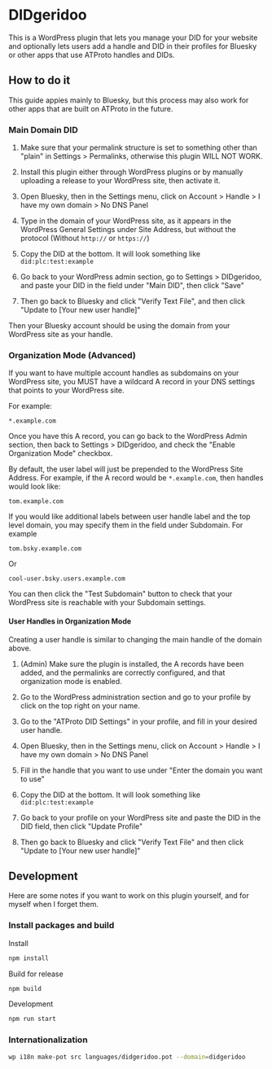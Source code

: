 # DIDgeridoo

This is a WordPress plugin that lets you manage your DID for your website and optionally lets users add a handle and DID in their profiles for Bluesky or other apps that use ATProto handles and DIDs.

## How to do it

This guide appies mainly to Bluesky, but this process may also work for other apps that are built on ATProto in the future.

### Main Domain DID

1. Make sure that your permalink structure is set to something other than "plain" in Settings > Permalinks, otherwise this plugin WILL NOT WORK.

2. Install this plugin either through WordPress plugins or by manually uploading a release to your WordPress site, then activate it.

3. Open Bluesky, then in the Settings menu, click on Account > Handle > I have my own domain > No DNS Panel

4. Type in the domain of your WordPress site, as it appears in the WordPress General Settings under Site Address, but without the protocol (Without `http://` or `https://`)

5. Copy the DID at the bottom. It will look something like `did:plc:test:example`

6. Go back to your WordPress admin section, go to Settings > DIDgeridoo, and paste your DID in the field under "Main DID", then click "Save"

7. Then go back to Bluesky and click "Verify Text File", and then click "Update to [Your new user handle]"

Then your Bluesky account should be using the domain from your WordPress site as your handle.

### Organization Mode (Advanced)

If you want to have multiple account handles as subdomains on your WordPress site, you MUST have a wildcard A record in your DNS settings that points to your WordPress site.

For example:
```
*.example.com
```

Once you have this A record, you can go back to the WordPress Admin section, then back to Settings > DIDgeridoo, and check the "Enable Organization Mode" checkbox.

By default, the user label will just be prepended to the WordPress Site Address. For example, if the A record would be `*.example.com`, then handles would look like:

```
tom.example.com
```

If you would like additional labels between user handle label and the top level domain, you may specify them in the field under Subdomain. For example

```
tom.bsky.example.com
```

Or

```
cool-user.bsky.users.example.com
```

You can then click the "Test Subdomain" button to check that your WordPress site is reachable with your Subdomain settings.

#### User Handles in Organization Mode

Creating a user handle is similar to changing the main handle of the domain above.

1. (Admin) Make sure the plugin is installed, the A records have been added, and the permalinks are correctly configured, and that organization mode is enabled.

2. Go to the WordPress administration section and go to your profile by click on the top right on your name.

3. Go to the "ATProto DID Settings" in your profile, and fill in your desired user handle.

3. Open Bluesky, then in the Settings menu, click on Account > Handle > I have my own domain > No DNS Panel

4. Fill in the handle that you want to use under "Enter the domain you want to use"

5. Copy the DID at the bottom. It will look something like `did:plc:test:example`

6. Go back to your profile on your WordPress site and paste the DID in the DID field, then click "Update Profile"

7. Then go back to Bluesky and click "Verify Text File" and then click "Update to [Your new user handle]"

## Development

Here are some notes if you want to work on this plugin yourself, and for myself when I forget them.

### Install packages and build

Install
```bash
npm install
```

Build for release
```bash
npm build
```

Development
```bash
npm run start
```

### Internationalization

```bash
wp i18n make-pot src languages/didgeridoo.pot --domain=didgeridoo
```